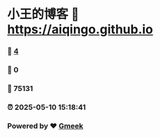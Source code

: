 # 小王的博客 :link: https://aiqingo.github.io 
### :page_facing_up: [4](https://aiqingo.github.io/tag.html) 
### :speech_balloon: 0 
### :hibiscus: 75131 
### :alarm_clock: 2025-05-10 15:18:41 
### Powered by :heart: [Gmeek](https://github.com/Meekdai/Gmeek)

